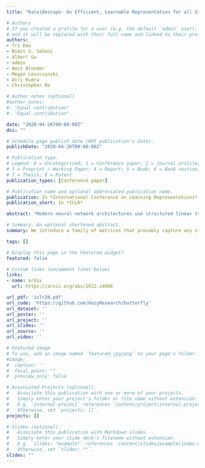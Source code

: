 ```yaml
---
title: "Kaleidoscope: An Efficient, Learnable Representation for all Structured Linear Maps"

# Authors
# If you created a profile for a user (e.g. the default `admin` user), write the username (folder name) here 
# and it will be replaced with their full name and linked to their profile.
authors:
- Tri Dao
- Nimit S. Sohoni
- Albert Gu
- admin
- Amit Blonder
- Megan Leszczynski
- Atri Rudra
- Christopher Re

# Author notes (optional)
#author_notes:
#- "Equal contribution"
#- "Equal contribution"

date: "2020-04-26T00:00:00Z"
doi: ""

# Schedule page publish date (NOT publication's date).
publishDate: "2020-04-26T00:00:00Z"

# Publication type.
# Legend: 0 = Uncategorized; 1 = Conference paper; 2 = Journal article;
# 3 = Preprint / Working Paper; 4 = Report; 5 = Book; 6 = Book section;
# 7 = Thesis; 8 = Patent
publication_types: [Conference paper]

# Publication name and optional abbreviated publication name.
publication: In *International Conference on Learning Representations*
publication_short: In *ICLR*

abstract: "Modern neural network architectures use structured linear transformations, such as low-rank matrices, sparse matrices, permutations, and the Fourier transform, to improve inference speed and reduce memory usage compared to general linear maps. However, choosing which of the myriad structured transformations to use (and its associated parameterization) is a laborious task that requires trading off speed, space, and accuracy. We consider a different approach: we introduce a family of matrices called kaleidoscope matrices (K-matrices) that provably capture any structured matrix with near-optimal space (parameter) and time (arithmetic operation) complexity. We empirically validate that K-matrices can be automatically learned within end-to-end pipelines to replace hand-crafted procedures, in order to improve model quality. For example, replacing channel shuffles in ShuffleNet improves classification accuracy on ImageNet by up to 5%. K-matrices can also simplify hand-engineered pipelines -- we replace filter bank feature computation in speech data preprocessing with a learnable kaleidoscope layer, resulting in only 0.4% loss in accuracy on the TIMIT speech recognition task. In addition, K-matrices can capture latent structure in models: for a challenging permuted image classification task, a K-matrix based representation of permutations is able to learn the right latent structure and improves accuracy of a downstream convolutional model by over 9%. We provide a practically efficient implementation of our approach, and use K-matrices in a Transformer network to attain 36% faster end-to-end inference speed on a language translation task."

# Summary. An optional shortened abstract.
summary: We introduce a family of matrices that provably capture any structured matrix with near-optimal parameter and arithmetic operation complexity. We empirically validate that these matrices can be automatically learned within end-to-end pipelines to improve model quality.

tags: []

# Display this page in the Featured widget?
featured: false

# Custom links (uncomment lines below)
links:
- name: arXiv
  url: https://arxiv.org/abs/2012.14966

url_pdf: 'iclr20.pdf'
url_code: 'https://github.com/HazyResearch/butterfly'
url_dataset: ''
url_poster: ''
url_project: ''
url_slides: ''
url_source: ''
url_video: ''

# Featured image
# To use, add an image named `featured.jpg/png` to your page's folder. 
#image:
#  caption: ''
#  focal_point: ""
#  preview_only: false

# Associated Projects (optional).
#   Associate this publication with one or more of your projects.
#   Simply enter your project's folder or file name without extension.
#   E.g. `internal-project` references `content/project/internal-project/index.md`.
#   Otherwise, set `projects: []`.
projects: []

# Slides (optional).
#   Associate this publication with Markdown slides.
#   Simply enter your slide deck's filename without extension.
#   E.g. `slides: "example"` references `content/slides/example/index.md`.
#   Otherwise, set `slides: ""`.
slides: ""
---
```


